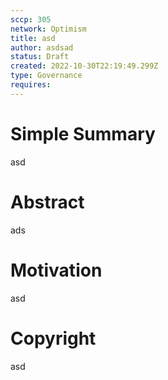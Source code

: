 ```yaml
---
sccp: 305
network: Optimism
title: asd
author: asdsad
status: Draft
created: 2022-10-30T22:19:49.299Z
type: Governance
requires: 
---
```



# Simple Summary

<p>asd</p>

# Abstract

<p>ads</p>

# Motivation

<p>asd</p>

# Copyright

asd